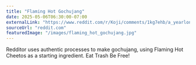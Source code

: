 ```yaml
---
title: "Flaming Hot Gochujang"
date: 2025-05-06T06:30:00-07:00
externalLink: "https://www.reddit.com/r/Koji/comments/1kg7ehb/a_yearlong_project_finally_completed_flamin_hot/"
sourceUrl: "reddit.com"
featuredImage: "/images/flaming_hot_gochujang.jpg"
---
```


Redditor uses authentic processes to make gochujang, using Flaming Hot Cheetos as a starting ingredient. Eat Trash Be Free!